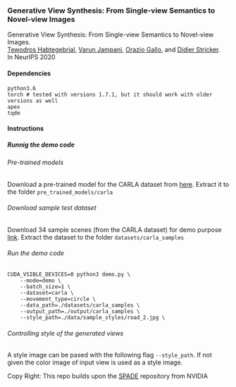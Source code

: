 ### Generative View Synthesis: From Single-view Semantics to Novel-view Images
Generative View Synthesis: From Single-view Semantics to Novel-view Images.<br>
[Tewodros Habtegebrial](https://tedyhabtegebrial.github.io/),  [Varun Jampani](https://varunjampani.github.io/), [Orazio Gallo](http://alumni.soe.ucsc.edu/~orazio/),  and [Didier Stricker](https://av.dfki.de/members/stricker/).<br>
In NeurIPS 2020

#### Dependencies
```
python3.6
torch # tested with versions 1.7.1, but it should work with older versions as well
apex
tqdm
```
#### Instructions
##### Runnig the demo code
###### Pre-trained models
Download a pre-trained model for the CARLA dataset from [here](https://drive.google.com/file/d/1xTRwuo1nGl0MVeNBFJSbwsCGTZvppGY3/view?usp=sharing). Extract it to the folder ```pre_trained_models/carla```

###### Download sample test dataset
Download 34 sample scenes (from the CARLA dataset) for demo purpose [link](https://drive.google.com/file/d/1lStDu9RI4JmU2IR4g0nBB1ZPwY5KIq_Z/view?usp=sharing). Extract the dataset to the folder ```datasets/carla_samples```

###### Run the demo code
```
CUDA_VSIBLE_DEVICES=0 python3 demo.py \
    --mode=demo \
    --batch_size=1 \
    --dataset=carla \
    --movement_type=circle \
    --data_path=./datasets/carla_samples \
    --output_path=./output/carla_samples \
    --style_path=./data/sample_styles/road_2.jpg \
```
###### Controlling style of the generated views
A style image can be pased with the following flag ``` --style_path ```. If not given the color image of input view is used as a style image.


Copy Right: This repo builds upon the [SPADE](https://github.com/NVlabs/SPADE) repository from NVIDIA